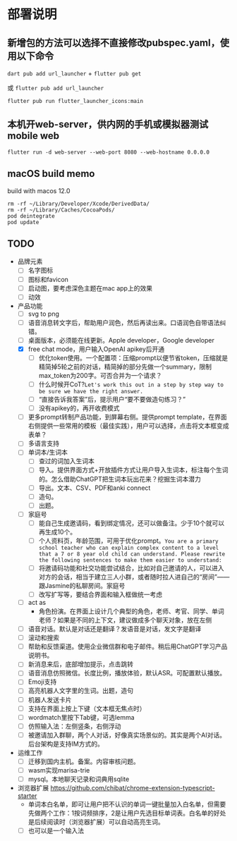 # 部署说明

## 新增包的方法可以选择不直接修改pubspec.yaml，使用以下命令

`dart pub add url_launcher` + `flutter pub get`

或 `flutter pub add url_launcher`

`flutter pub run flutter_launcher_icons:main`

## 本机开web-server，供内网的手机或模拟器测试mobile web

`flutter run -d web-server --web-port 8080 --web-hostname 0.0.0.0`

## macOS build memo
build with macos 12.0
```
rm -rf ~/Library/Developer/Xcode/DerivedData/
rm -rf ~/Library/Caches/CocoaPods/
pod deintegrate
pod update
```

## TODO


- 品牌元素
  - [ ] 名字图标
  - [ ] 图标和favicon
  - [ ] 启动图，要考虑深色主题在mac app上的效果
  - [ ] 动效
- 产品功能
  - [ ] svg to png
  - [ ] 语音消息转文字后，帮助用户润色，然后再读出来。口语润色自带语法纠错。
  - [ ] 桌面版本，必须能在线更新。Apple developer，Google developer
  - [x] free chat mode，用户输入OpenAI apikey后开通
    - [ ] 优化token使用。一个配置项：压缩prompt以便节省token，压缩就是精简掉5轮之前的对话，精简掉的部分先做一个summary，限制max_token为200字。可否合并为一个请求？
    - [ ] 什么时候开CoT?`Let's work this out in a step by step way to be sure we have the right answer.`
    - [ ] “直接告诉我答案”后，提示用户“要不要做造句练习？”
    - [ ] 没有apikey的，再开收费模式
  - [ ] 更多prompt转制产品功能，到屏幕右侧。提供prompt template，在界面右侧提供一些常用的模板（最佳实践），用户可以选择，点击将文本框变成表单？
  - [ ] 多语言支持
  - [ ] 单词本/生词本
    - [ ] 查过的词加入生词本
    - [ ] 导入。提供界面方式+开放插件方式让用户导入生词本，标注每个生词的。怎么借助ChatGPT把生词本玩出花来？挖掘生词本潜力
    - [ ] 导出。文本、CSV、PDF和anki connect
    - [ ] 造句。
    - [ ] 出题。
  - [ ] 家庭号
    - [ ] 能自己生成邀请码，看到绑定情况，还可以做备注。少于10个就可以再生成10个。
    - [ ] 个人资料页，年龄范围，可用于优化prompt。`You are a primary school teacher who can explain complex content to a level that a 7 or 8 year old child can understand. Please rewrite the following sentences to make them easier to understand:`
    - [ ] 将邀请码功能和社交功能尝试结合，比如对自己邀请的人，可以进入对方的会话，相当于建立三人小群，或者随时拉人进自己的“房间”——跟Jasmine的私聊房间。家庭号
    - [ ] 改写扩写等，要结合界面和输入框做统一考虑
  - [ ] act as
    - 角色扮演。在界面上设计几个典型的角色，老师、考官、同学、单词老师？如果是不同的上下文，建议做成多个聊天对象，放在左侧
  - [ ] 语音对话。默认是对话还是翻译？发语音是对话，发文字是翻译
  - [ ] 滚动和搜索
  - [ ] 帮助和反馈渠道。使用企业微信群和电子邮件。稍后用ChatGPT学习产品说明书。
  - [ ] 新消息来后，底部增加提示，点击跳转
  - [ ] 语音消息仿照微信。长度比例，播放体验，默认ASR。可配置默认播放。
  - [ ] Emoji支持
  - [ ] 高亮机器人文字里的生词。出题，造句
  - [ ] 机器人发送卡片
  - [ ] 支持在界面上按上下键（文本框无焦点时）
  - [ ] wordmatch里按下Tab键，可选lemma
  - [ ] 仿照输入法：左侧竖条，右侧浮动
  - [ ] 被邀请加入群聊，两个人对话，好像真实场景似的。其实是两个AI对话。后台架构是支持IM方式的。
- 运维工作
  - [ ] 迁移到国内主机。备案。内容审核问题。
  - [ ] wasm实现marisa-trie
  - [ ] mysql。本地聊天记录和词典用sqlite
- 浏览器扩展 https://github.com/chibat/chrome-extension-typescript-starter
  - 单词本白名单，即可让用户把不认识的单词一键批量加入白名单，但需要先做两个工作：1按词频排序，2是让用户先选目标单词表。白名单的好处是后续阅读时（浏览器扩展）可以自动高亮生词。
  - [ ] 也可以是一个输入法